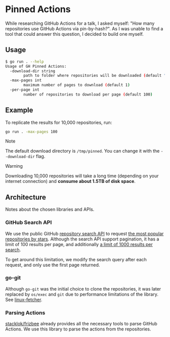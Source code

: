 # Pinned Actions

While researching GitHub Actions for a talk, I asked myself: "How many repositories use GitHub Actions via pin-by-hash?". As I was unable to find a tool that could answer this question, I decided to build one myself.

## Usage

```sh
$ go run . --help
Usage of GH Pinned Actions:
  -download-dir string
        path to folder where repositories will be downloaded (default "/tmp/pinned")
  -max-pages int
        maximum number of pages to download (default 1)
  -per-page int
        number of repositories to download per page (default 100)
```

## Example

To replicate the results for 10,000 repositories, run:

```sh
go run . -max-pages 100
```

> [!NOTE]
> The default download directory is `/tmp/pinned`. You can change it with the `--download-dir` flag.

> [!WARNING]
> Downloading 10,000 repositories will take a long time (depending on your internet connection) and **consume about 1.5TB of disk space**.

## Architecture

Notes about the chosen libraries and APIs.

### GitHub Search API

We use the public GitHub [repository search API](https://docs.github.com/en/rest/search/search?apiVersion=2022-11-28#search-repositories) to request [the most popular repositories by stars](https://github.com/search?q=stars%3A10000..500000&type=repositories&ref=advsearch&s=stars&o=desc). Although the search API support pagination, it has a limit of 100 results per page, and additionally [a limit of 1000 results per search](https://docs.github.com/en/rest/search/search?apiVersion=2022-11-28#about-search).

To get around this limitation, we modify the search query after each request, and only use the first page returned.

### go-git

Although `go-git` was the initial choice to clone the repositories, it was later replaced by `os/exec` and `git` due to performance limitations of the library. See [linux-fetcher](./linux-fetcher/README.md).

### Parsing Actions

[stacklok/frizbee](https://github.com/stacklok/frizbee/tree/main/pkg/ghactions) already provides all the necessary tools to parse GitHub Actions. We use this library to parse the actions from the repositories.
